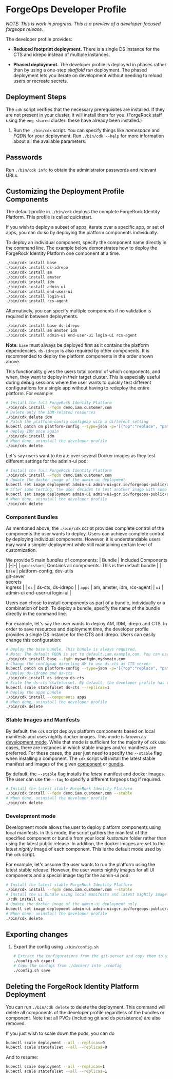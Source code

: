# ForgeOps Developer Profile

_NOTE: This is work in progress. This is a preview of a developer-focused forgeops release._

The developer profile provides:

* **Reduced footprint deployment.**
  There is a single DS instance for the CTS and idrepo instead of multiple
  instances.

* **Phased deployment.** The developer profile is deployed in phases
  rather than by using a one-step _skaffold run_ deployment. The phased
  deployment lets you iterate on development without needing to reload users or
  recreate secrets.

## Deployment Steps

The `cdk` script verifies that the necessary prerequisites are installed.
If they are not present in your cluster, it will install them for you.
(ForgeRock staff using the `eng-shared` cluster: these have already been installed.)

1. Run the `./bin/cdk` script.
   You can specify things like _namespace_ and _FQDN_ for your deployment.
   Run `./bin/cdk --help` for more information about all the available parameters.

## Passwords

Run `./bin/cdk info` to obtain the administrator passwords and relevant URLs.

## Customizing the Deployment Profile Components

The default profile in `./bin/cdk` deploys the complete ForgeRock Identity
Platform. This profile is called quickstart.

If you wish to deploy a subset of apps, iterate over a specific app, or set
of apps, you can do so by deploying the platform components individually.

To deploy an individual component, specify the component name directly in the command line.
The example below demonstrates how to deploy the ForgeRock Identity Platform one component at a time.

```bash
./bin/cdk install base
./bin/cdk install ds-idrepo
./bin/cdk install am
./bin/cdk install amster
./bin/cdk install idm
./bin/cdk install admin-ui
./bin/cdk install end-user-ui
./bin/cdk install login-ui
./bin/cdk install rcs-agent
```

Alternatively, you can specify multiple components if no validation is required
in between deployments.

```bash
./bin/cdk install base ds-idrepo
./bin/cdk install am amster idm
./bin/cdk install admin-ui end-user-ui login-ui rcs-agent
```

**Note**: `base` must always be deployed first as it contains the platform dependencies.
`ds-idrepo` is also required by other components. It is recommended to deploy the platform
components in the order shown above.

This functionality gives the users total control of which components, and when, they want to
deploy in their target cluster. This is especially useful during debug sessions where
the user wants to quickly test different configurations for a single app without having to redeploy
the entire platform. For example:

```bash
# Install the full ForgeRock Identity Platform
./bin/cdk install --fqdn demo.iam.customer.com
# Delete only the IDM-related resources
./bin/cdk delete idm
# Patch the platform-config configmap with a different setting
kubectl patch cm platform-config --type=json -p='[{"op":"replace", "path": "/data/RCS_AGENT_ENABLED", "value": "true"}]'
# Deploy IDM once again
./bin/cdk install idm
# When done, uninstall the developer profile
./bin/cdk delete
```

Let's say users want to iterate over several Docker images as they test different settings for the admin-ui pod:

```bash
# Install the full ForgeRock Identity Platform
./bin/cdk install --fqdn demo.iam.customer.com
# Update the docker image of the admin-ui deployment
kubectl set image deployment admin-ui admin-ui=gcr.io/forgeops-public/admin-ui:my-custom-tag1
# After some testing, the user decides to test another image with some other changes
kubectl set image deployment admin-ui admin-ui=gcr.io/forgeops-public/admin-ui:my-custom-tag2
# When done, uninstall the developer profile
./bin/cdk delete
```

### Component Bundles

As mentioned above, the `./bin/cdk` script provides complete control of the components the user wants to deploy.
Users can achieve complete control by deploying individual components. However, it is understandable
users may want a simpler deployment while still maintaining certain level of customization.

We provide 5 main _bundles_ of components:
| Bundle | Included Components |
|-|-|
| `quickstart`| Contains all components. This is the default bundle |
| `base`      | platform-config, dev-utils<br>git-sever<br>secrets<br>ingress |
| `ds`        | ds-cts, ds-idrepo |
| `apps`      | am, amster, idm, rcs-agent|
| `ui`        | admin-ui end-user-ui login-ui |

Users can chose to install components as part of a bundle, individually or a combination of both.
To deploy a bundle, specify the name of the bundle directly in the command line.

For example, let's say the user wants to deploy AM, IDM, idrepo and CTS. In order to save resources and deployment time,
the developer profile provides a single DS instance for the CTS and idrepo. Users can easily change this configuration:

```bash
# Deploy the base bundle. This bundle is always required.
# Note: The default FQDN is set to default.iam.example.com. You can use "-a $FQDN" to change it while deploying "base"
./bin/cdk install base --fqdn myownfqdn.mydomain.com
# Change the configmap directing AM to use ds-cts as CTS server
kubectl patch cm platform-config --type=json -p='[{"op":"replace", "path": "/data/AM_STORES_CTS_SERVERS", "value": "ds-cts-0.ds-cts:1636"}]'
# Deploy ds-idrepo and ds-cts
./bin/cdk install ds-idrepo ds-cts
# Scale the ds-cts statefulset. By default, the developer profile has replicas=0 for ds-cts
kubectl scale statefulset ds-cts --replicas=1
# Deploy the apps bundle
./bin/cdk install --components apps
# When done, uninstall the developer profile
./bin/cdk delete
```

### Stable Images and Manifests

By default, the `cdk` script deploys platform components based on local manifests and uses nightly docker images.
This mode is known as [development mode](#development-mode). While that mode is sufficient for the majority
of `cdk` use cases, there are instances in which stable images and/or manifests are preferred. For these cases,
the user just need to specify the `--stable` flag when installing a component. The `cdk` script will install the latest stable
manifest and images of the given [component](#customizing-the-deployment-profile-components) or [bundle](#component-bundles).

By default, the `--stable` flag installs the _latest_ manifest and docker images. The user can use the `--tag` to specify
a different forgeops tag if required.

```bash
# Install the latest stable ForgeRock Identity Platform
./bin/cdk install --fqdn demo.iam.customer.com --stable
# When done, uninstall the developer profile
./bin/cdk delete
```

### Development mode

Development mode allows the user to deploy platform components using local manifests. In this mode, the script gathers
the manifest of the specified component or bundle from your local _kustomize_ folder rather
than using the latest public release. In addition, the docker images are set to the latest _nightly_ image of each component.
This is the default mode used by the `cdk` script.

For example, let's assume the user wants to run the platform using the latest stable release. However, the user wants
nightly images for all UI components and a special image tag for the admin-ui pod:

```bash
# Install the latest stable ForgeRock Identity Platform
./bin/cdk install --fqdn demo.iam.customer.com --stable
# Install the ui bundle using local manifests and latest nightly image
./cdk install ui
# Update the docker image of the admin-ui deployment only
kubectl set image deployment admin-ui admin-ui=gcr.io/forgeops-public/admin-ui:my-custom-tag1
# When done, uninstall the developer profile
./bin/cdk delete
```

## Exporting changes


1. Export the config using `./bin/config.sh`

    ```bash
    # Extract the configurations from the git-server and copy them to your local "./docker" folder
    ./config.sh export
    # Copy the configs from ./docker/ into ./config
    ./config.sh save
    ```

## Deleting the ForgeRock Identity Platform Deployment

You can run `./bin/cdk delete` to delete the deployment. This command will delete all components
of the developer profile regardless of the bundles or component.
Note that all PVCs (including git and ds persistence) are also removed.

If you just wish to scale down the pods, you can do

```bash
kubectl scale deployment --all --replicas=0
kubectl scale statefulset --all --replicas=0
```

And to resume:

```bash
kubectl scale deployment --all --replicas=1
kubectl scale statefulset --all --replicas=1
```
